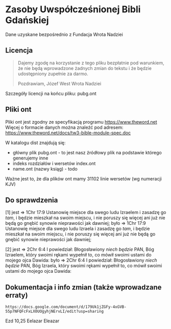# Zasoby Uwspółcześnionej Bibli Gdańskiej
Dane uzyskane bezpośrednio z Fundacja Wrota Nadziei
 
## Licencja
> Dajemy zgodę na korzystanie z tego pliku bezpłatnie pod warunkiem, że nie będą
> wprowadzone żadnych zmian do tekstu i że będzie udostępniony zupełnie za darmo.
> 
> Pozdrawiam,
> Józef West
> Wrota Nadziei

Szczegóły licencji na końcu pliku: pubg.ont

## Pliki ont
Pliki ont jest zgodny ze specyfikacją programu https://www.theword.net
Więcej o formacie danych można znaleźć pod adresem: https://www.theword.net/docs/tw3-bible-module-spec.doc

W katalogu dist znajdują się:
 * główny plik pubg.ont - to jest nasz źródłowy plik na podstawie którego generujemy inne
 * indeks rozdziałów i wersetów index.ont
 * name.ont (nazwy ksiąg) - todo

Ważne jest to, że dla plików ont mamy 31102 linie wersetów (wg numeracji KJV)

## Do sprawdzenia

 [1]
 jest => 1Chr 17:9 Ustanowię miejsce dla swego ludu Izraelem i zasadzę go <i>tam</i>, i będzie mieszkał na swoim miejscu, i nie poruszy się więcej ani już nie będą go gnębić synowie nieprawości jak dawniej;
 było => 1Chr 17:9 Ustanowię miejsce dla swego ludu Izraela i zasadzę go <i>tam</i>, i będzie mieszkał na swoim miejscu, i nie poruszy się więcej ani już nie będą go gnębić synowie nieprawości jak dawniej;

 [2]
 jest => 2Chr 6:4 I powiedział: Błogosławiony <i>niech będzie</i> PAN, Bóg Izraelem, który swoimi rękami wypełnił to, co mówił swoimi ustami do mojego ojca Dawida:
 było => 2Chr 6:4 I powiedział: Błogosławiony <i>niech będzie</i> PAN, Bóg Izraela, który swoimi rękami wypełnił to, co mówił swoimi ustami do mojego ojca Dawida:

## Dokumentacja i info zmian (także wprowadzane erraty)

    https://docs.google.com/document/d/179Uk1jZGFy-4xGVB-55p7NFQFcFxLX0UOgyhjNErvLI/edit?usp=sharing

Ezd 10,25
Eelazar
Eleazar